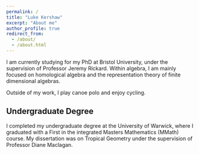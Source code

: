 ```yaml
---
permalink: /
title: "Luke Kershaw"
excerpt: "About me"
author_profile: true
redirect_from: 
  - /about/
  - /about.html
---
```

I am currently studying for my PhD at Bristol University, under the supervision of Professor Jeremy Rickard. Within algebra, I am mainly focused on homological algebra and the representation theory of finite dimensional algebras.

Outside of my work, I play canoe polo and enjoy cycling.

Undergraduate Degree
---
I completed my undergraduate degree at the University of Warwick, where I graduated with a First in the integrated Masters Mathematics (MMath) course. My dissertation was on Tropical Geometry under the supervision of Professor Diane Maclagan.

